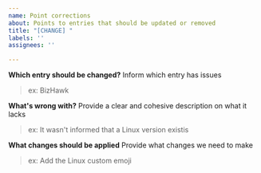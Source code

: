 ```yaml
---
name: Point corrections
about: Points to entries that should be updated or removed
title: "[CHANGE] "
labels: ''
assignees: ''

---
```


**Which entry should be changed?**
Inform which entry has issues
> ex: BizHawk

**What's wrong with?**
Provide a clear and cohesive description on what it lacks
> ex: It wasn't informed that a Linux version existis

**What changes should be applied**
Provide what changes we need to make
> ex: Add the Linux custom emoji
